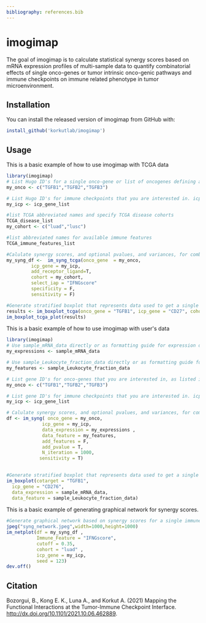 ```yaml
---
bibliography: references.bib
---
```


# imogimap

<!-- badges: start -->

<!-- badges: end -->

The goal of imogimap is to calculate statistical synergy scores based on mRNA expression profiles of multi-sample data to quantify combinatorial effects of single onco-genes or tumor intrinsic onco-genic pathways and immune checkpoints on immune related phenotype in tumor microenvironment.

## Installation

You can install the released version of imogimap from GitHub with:

``` r
install_github('korkutlab/imogimap')
```

## Usage

This is a basic example of how to use imogimap with TCGA data

``` r
library(imogimap)
# List Hugo ID's for a single onco-gene or list of oncogenes defining an onco-genic pathway  signature
my_onco <- c("TGFB1","TGFB2","TGFB3")

# List Hugo ID's for immune checkpoints that you are interested in. icp_gene_list can be used as default
my_icp <- icp_gene_list

#list TCGA abbreviated names and specify TCGA disease cohorts 
TCGA_disease_list
my_cohort <- c("luad","lusc")

#list abbreviated names for available immune features
TCGA_immune_features_list

#Calulate synergy scores, and optional pvalues, and variances, for combinatorial effects of all gene pairs on all immune phenotypes as listed in TCGA_immune_features_list
my_syng_df <-  im_syng_tcga(onco_gene  = my_onco,
         icp_gene = my_icp, 
         add_receptor_ligand=T,
         cohort = my_cohort, 
         select_iap = "IFNGscore"
         specificity = F,
         sensitivity = F)

#Generate stratified boxplot that represents data used to get a single synergy score.
results <- im_boxplot_tcga(onco_gene = "TGFB1", icp_gene = "CD27", cohort = "luad", Immune_phenotype = "IFNGscore")
im_boxplot_tcga_plot(results)
```

This is a basic example of how to use imogimap with user's data

``` r
library(imogimap)
# Use sample_mRNA_data directly or as formatting guide for expression data
my_expressions <- sample_mRNA_data

# Use sample_Leukocyte_fraction_data directly or as formatting guide for immune feature/phenotype data
my_features <- sample_Leukocyte_fraction_data

# List gene ID's for onco-genes that you are interested in, as listed in your data
my_onco <- c("TGFB1","TGFB2","TGFB3")

# List gene ID's for immune checkpoints that you are interested in. icp_gene_list can be used as default.
my_icp <- icp_gene_list

# Calulate synergy scores, and optional pvalues, and variances, for combinatorial effects of all gene pairs on immune features. 
df <- im_syng( onco_gene = my_onco,
             icp_gene = my_icp,
             data_expression = my_expressions ,
             data_feature = my_features,
             add_features = F,
             add_pvalue = T,
             N_iteration = 1000,
            sensitivity = T)

 
#Generate stratified boxplot that represents data used to get a single synergy score.
im_boxplot(cotarget = "TGFB1", 
  icp_gene = "CD276",
  data_expression = sample_mRNA_data,
  data_feature = sample_Leukocyte_fraction_data)
```

This is a basic example of generating graphical network for synergy scores.

``` r
#Generate graphical network based on synergy scores for a single immune feature
jpeg("syng_network.jpeg",width=1000,height=1000)
im_netplot(df = my_syng_df ,
           Immune_Feature = "IFNGscore",
           cutoff = 0.35,
           cohort = "luad" ,
           icp_gene = my_icp,
           seed = 123)
dev.off()
```

## Citation

Bozorgui, B., Kong E. K., Luna A., and Korkut A. (2021) Mapping the Functional Interactions at the Tumor-Immune Checkpoint Interface. <http://dx.doi.org/10.1101/2021.10.06.462889>.
